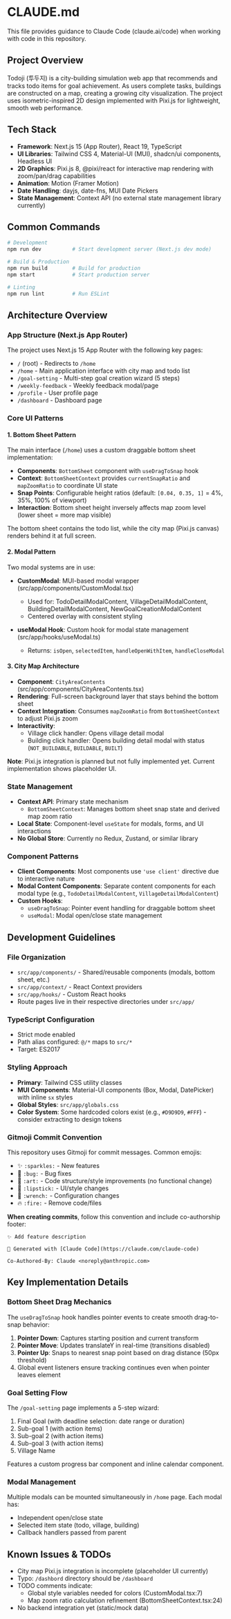 # CLAUDE.md

This file provides guidance to Claude Code (claude.ai/code) when working with code in this repository.

## Project Overview

Todoji (투두지) is a city-building simulation web app that recommends and tracks todo items for goal achievement. As users complete tasks, buildings are constructed on a map, creating a growing city visualization. The project uses isometric-inspired 2D design implemented with Pixi.js for lightweight, smooth web performance.

## Tech Stack

- **Framework**: Next.js 15 (App Router), React 19, TypeScript
- **UI Libraries**: Tailwind CSS 4, Material-UI (MUI), shadcn/ui components, Headless UI
- **2D Graphics**: Pixi.js 8, @pixi/react for interactive map rendering with zoom/pan/drag capabilities
- **Animation**: Motion (Framer Motion)
- **Date Handling**: dayjs, date-fns, MUI Date Pickers
- **State Management**: Context API (no external state management library currently)

## Common Commands

```bash
# Development
npm run dev          # Start development server (Next.js dev mode)

# Build & Production
npm run build        # Build for production
npm start            # Start production server

# Linting
npm run lint         # Run ESLint
```

## Architecture Overview

### App Structure (Next.js App Router)

The project uses Next.js 15 App Router with the following key pages:

- `/` (root) - Redirects to `/home`
- `/home` - Main application interface with city map and todo list
- `/goal-setting` - Multi-step goal creation wizard (5 steps)
- `/weekly-feedback` - Weekly feedback modal/page
- `/profile` - User profile page
- `/dashboard` - Dashboard page

### Core UI Patterns

#### 1. Bottom Sheet Pattern

The main interface (`/home`) uses a custom draggable bottom sheet implementation:

- **Components**: `BottomSheet` component with `useDragToSnap` hook
- **Context**: `BottomSheetContext` provides `currentSnapRatio` and `mapZoomRatio` to coordinate UI state
- **Snap Points**: Configurable height ratios (default: `[0.04, 0.35, 1]` = 4%, 35%, 100% of viewport)
- **Interaction**: Bottom sheet height inversely affects map zoom level (lower sheet = more map visible)

The bottom sheet contains the todo list, while the city map (Pixi.js canvas) renders behind it at full screen.

#### 2. Modal Pattern

Two modal systems are in use:

- **CustomModal**: MUI-based modal wrapper (src/app/components/CustomModal.tsx)
  - Used for: TodoDetailModalContent, VillageDetailModalContent, BuildingDetailModalContent, NewGoalCreationModalContent
  - Centered overlay with consistent styling

- **useModal Hook**: Custom hook for modal state management (src/app/hooks/useModal.ts)
  - Returns: `isOpen`, `selectedItem`, `handleOpenWithItem`, `handleCloseModal`

#### 3. City Map Architecture

- **Component**: `CityAreaContents` (src/app/components/CityAreaContents.tsx)
- **Rendering**: Full-screen background layer that stays behind the bottom sheet
- **Context Integration**: Consumes `mapZoomRatio` from `BottomSheetContext` to adjust Pixi.js zoom
- **Interactivity**:
  - Village click handler: Opens village detail modal
  - Building click handler: Opens building detail modal with status (`NOT_BUILDABLE`, `BUILDABLE`, `BUILT`)

**Note**: Pixi.js integration is planned but not fully implemented yet. Current implementation shows placeholder UI.

### State Management

- **Context API**: Primary state mechanism
  - `BottomSheetContext`: Manages bottom sheet snap state and derived map zoom ratio
- **Local State**: Component-level `useState` for modals, forms, and UI interactions
- **No Global Store**: Currently no Redux, Zustand, or similar library

### Component Patterns

- **Client Components**: Most components use `'use client'` directive due to interactive nature
- **Modal Content Components**: Separate content components for each modal type (e.g., `TodoDetailModalContent`, `VillageDetailModalContent`)
- **Custom Hooks**:
  - `useDragToSnap`: Pointer event handling for draggable bottom sheet
  - `useModal`: Modal open/close state management

## Development Guidelines

### File Organization

- `src/app/components/` - Shared/reusable components (modals, bottom sheet, etc.)
- `src/app/context/` - React Context providers
- `src/app/hooks/` - Custom React hooks
- Route pages live in their respective directories under `src/app/`

### TypeScript Configuration

- Strict mode enabled
- Path alias configured: `@/*` maps to `src/*`
- Target: ES2017

### Styling Approach

- **Primary**: Tailwind CSS utility classes
- **MUI Components**: Material-UI components (Box, Modal, DatePicker) with inline `sx` styles
- **Global Styles**: `src/app/globals.css`
- **Color System**: Some hardcoded colors exist (e.g., `#D9D9D9`, `#FFF`) - consider extracting to design tokens

### Gitmoji Commit Convention

This repository uses Gitmoji for commit messages. Common emojis:

- ✨ `:sparkles:` - New features
- 🐛 `:bug:` - Bug fixes
- 🎨 `:art:` - Code structure/style improvements (no functional change)
- 💄 `:lipstick:` - UI/style changes
- 🔧 `:wrench:` - Configuration changes
- 🔥 `:fire:` - Remove code/files

**When creating commits**, follow this convention and include co-authorship footer:
```
✨ Add feature description

🤖 Generated with [Claude Code](https://claude.com/claude-code)

Co-Authored-By: Claude <noreply@anthropic.com>
```

## Key Implementation Details

### Bottom Sheet Drag Mechanics

The `useDragToSnap` hook handles pointer events to create smooth drag-to-snap behavior:

1. **Pointer Down**: Captures starting position and current transform
2. **Pointer Move**: Updates translateY in real-time (transitions disabled)
3. **Pointer Up**: Snaps to nearest snap point based on drag distance (50px threshold)
4. Global event listeners ensure tracking continues even when pointer leaves element

### Goal Setting Flow

The `/goal-setting` page implements a 5-step wizard:

1. Final Goal (with deadline selection: date range or duration)
2. Sub-goal 1 (with action items)
3. Sub-goal 2 (with action items)
4. Sub-goal 3 (with action items)
5. Village Name

Features a custom progress bar component and inline calendar component.

### Modal Management

Multiple modals can be mounted simultaneously in `/home` page. Each modal has:
- Independent open/close state
- Selected item state (todo, village, building)
- Callback handlers passed from parent

## Known Issues & TODOs

- City map Pixi.js integration is incomplete (placeholder UI currently)
- Typo: `/dashbord` directory should be `/dashboard`
- TODO comments indicate:
  - Global style variables needed for colors (CustomModal.tsx:7)
  - Map zoom ratio calculation refinement (BottomSheetContext.tsx:24)
- No backend integration yet (static/mock data)
